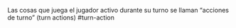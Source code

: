 Las cosas que juega el jugador activo durante su turno se llaman “acciones de turno” (turn actions)
#turn-action